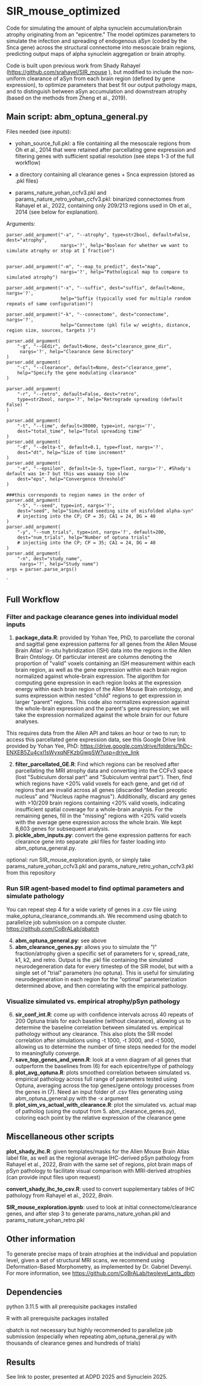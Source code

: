# SIR_mouse_optimized

Code for simulating the amount of alpha synuclein accumulation/brain atrophy originating from an "epicentre."  The model optimizes parameters to simulate the infection and spreading of endogenous aSyn (coded by the Snca gene) across the structural connectome into mesoscale brain regions, predicting output maps of alpha synuclein aggregation or brain atrophy. 

Code is built upon previous work from Shady Rahayel (https://github.com/srahayel/SIR_mouse ), but modified to include the non-uniform clearance of aSyn from each brain region (defined by gene expression), to optimize parameters that best fit our output pathology maps, and to distinguish between aSyn accumulation and downstream atrophy (based on the methods from Zheng et al., 2019). 

## Main script: abm_optuna_general.py

Files needed (see *inputs*):

- yohan_source_full.pkl: a file containing all the mesoscale regions from Oh et al., 2014 that were retained after parcellating gene expression and filtering genes with sufficient spatial resolution (see steps 1-3 of the full workflow)

- a directory containing all clearance genes + Snca expression (stored as .pkl files)

- params_nature_yohan_ccfv3.pkl and params_nature_retro_yohan_ccfv3.pkl: binarized connectomes from Rahayel et al., 2022, containing only 209/213 regions used in Oh et al., 2014 (see below for explanation). 

  
Arguments:


    parser.add_argument("-a", "--atrophy", type=str2bool, default=False, dest="atrophy",
                        nargs='?', help="Boolean for whether we want to simulate atrophy or stop at I fraction")
                        
                        
    parser.add_argument("-m", "--map_to_predict", dest="map",
                        nargs='?', help="Pathological map to compare to simulated atrophy")
                        
    parser.add_argument("-x", "--suffix", dest="suffix", default=None,  nargs='?',
                        help="Suffix (typically used for multiple random repeats of same configuration)")
                        
    parser.add_argument("-k", "--connectome", dest="connectome", nargs='?',
                        help="Connectome (pkl file w/ weights, distance, region size, sources, targets )")
                        
    parser.add_argument(
        "-g", "--GEdir", default=None, dest="clearance_gene_dir",
         nargs='?', help="Clearance Gene Directory"
    )
    parser.add_argument(
        "-c", "--clearance", default=None, dest="clearance_gene",
        help="Specify the gene modulating clearance"
    )
    
    parser.add_argument(
        "-r", "--retro", default=False, dest="retro",
        type=str2bool, nargs='?', help="Retrograde spreading (default False) "
    )

    parser.add_argument(
        "-t", "--time", default=30000, type=int, nargs='?',
        dest="total_time", help="Total spreading time"
    )
    parser.add_argument(
        "-d", "--delta-t", default=0.1, type=float, nargs='?',
        dest="dt", help="Size of time increment"
    )
    parser.add_argument(
        "-e", "--epsilon", default=1e-5, type=float, nargs='?', #Shady's default was 1e-7 but this was waaaay too slow
        dest="eps", help="Convergence threshold"
    )

    ###this corresponds to region names in the order of 
    parser.add_argument(
        "-S", "--seed", type=int, nargs='?',
        dest="seed", help="Simulated seeding site of misfolded alpha-syn"
        # injecting into the CP; CP = 35; CA1 = 24, DG = 40
    )
    parser.add_argument(
        "-y", "--num_trials", type=int, nargs='?', default=200,
        dest="num_trials", help="Number of optuna trials"
        # injecting into the CP; CP = 35; CA1 = 24, DG = 40
    )
    parser.add_argument(
        "-n", dest="study_name",
         nargs='?', help="Study name")
    args = parser.parse_args()
`


## Full Workflow 

### Filter and package clearance genes into individual model inputs

1. **package_data.R**: provided by Yohan Yee, PhD, to parcellate the coronal and sagittal gene expression patterns for all genes from the Allen Mouse Brain Atlas' in-situ hybridization (ISH) data into the regions in the Allen Brain Ontology. Of particular interest are columns denoting the proportion of "valid" voxels containing an ISH measurement within each brain region, as well as the gene expression within each brain region normalized against whole-brain expression. The algorithm for computing gene expression in each region looks at the expression energy within each brain region of the Allen Mouse Brain ontology, and sums expression within nested "child" regions to get expression in larger "parent" regions. This code also normalizes expression against the whole-brain expression and the parent's gene expression; we will take the expression normalized against the whole brain for our future analyses. 

This requires data from the Allen API and takes an hour or two to run; to access this parcellated gene expression data, see this Google Drive link provided by Yohan Yee, PhD:
https://drive.google.com/drive/folders/1hDc-ENXEB5Zu4cxI1sWyxqNFKzbGwpSW?usp=drive_link 

2. **filter_parcellated_GE.R**: Find which regions can be resolved after parcellating the MRI atrophy data and converting into the CCFv3 space (lost "Subiculum dorsal part" and  "Subiculum ventral part"). Then, find which regions have <20% valid voxels for each gene, and get rid of regions that are invalid across all genes (discarded "Median preoptic nucleus" and "Nucleus raphe magnus"). Additionally, discard any genes with >10/209 brain regions containing <20% valid voxels, indicating insufficient spatial coverage for a whole-brain analysis. For the remaining genes, fill in the "missing" regions with <20% valid voxels with the average gene expression across the whole brain. We kept 8,603 genes for subsequent analysis.
3. **pickle_abm_inputs.py**: convert the gene expression patterns for each clearance gene into separate .pkl files for faster loading into abm_optuna_general.py.


optional: run SIR_mouse_exploration.ipynb, or simply take params_nature_yohan_ccfv3.pkl and params_nature_retro_yohan_ccfv3.pkl from this repository


### Run SIR agent-based model to find optimal parameters and simulate pathology 

You can repeat step 4 for a wide variety of genes in a .csv file using make_optuna_clearance_commands.sh. We recommend using qbatch to parallelize job submission on a compute cluster. 
https://github.com/CoBrALab/qbatch

4. **abm_optuna_general.py**: see above
5. **abm_clearance_genes.py**: allows you to simulate the "I" fraction/atrophy given a specific set of parameters for v, spread_rate, k1, k2, and retro. Output is the .pkl file containing the simulated neurodegeneration data for every timestep of the SIR model, but with a single set of "trial" parameters (no optuna). This is useful for simulating neurodegeneration in each region for the "optimal" parameterization determined above, and then correlating with the empirical pathology.

### Visualize simulated vs. empirical atrophy/pSyn pathology
6. **sir_conf_int.R**: come up with confidence intervals across 40 repeats of 200 Optuna trials for each baseline (without clearance), allowing us to determine the baseline correlation between simulated vs. empirical pathology without any clearance. This also plots the SIR model correlation after simulations using -t 1000, -t 3000, and -t 5000, allowing us to determine the number of time steps needed for the model to meaningfully converge.
7. **save_top_genes_and_venn.R**: look at a venn diagram of all genes that outperform the baselines from (6) for each epicentre/type of pathology
8.  **plot_avg_optuna.R**: plots smoothed correlation between simulated vs. empirical pathology across full range of parameters tested using Optuna, averaging across the top genes/gene ontology processes from the genes in (7). Need an input folder of .csv files generating using abm_optuna_general.py with the -x argument
9. **plot_sim_vs_actual_with_clearance.R**: plot the simulated vs. actual map of patholog (using the output from 5. abm_clearance_genes.py), coloring each point by the relative expression of the clearance gene

## Miscellaneous other scripts

**plot_shady_ihc.R**: given templates/masks for the Allen Mouse Brain Atlas label file, as well as the regional average IHC-derived pSyn pathology from Rahayel et al., 2022, *Brain* with the same set of regions, plot brain maps of pSyn pathology to facilitate visual comparison with MRI-derived atrophies (can provide input files upon request)

**convert_shady_ihc_to_csv.R**: used to convert supplementary tables of IHC pathology from Rahayel et al., 2022, *Brain*.

**SIR_mouse_exploration.ipynb**: used to look at initial connectome/clearance genes, and after step 3 to generate params_nature_yohan.pkl and params_nature_yohan_retro.pkl 

## Other information

To generate precise maps of brain atrophies at the individual and population level, given a set of structural MRI scans, we recommend using Deformation-Based Morphometry, as implemented by Dr. Gabriel Devenyi. For more information, see https://github.com/CoBrALab/twolevel_ants_dbm

## Dependencies
python 3.11.5 with all prerequisite packages installed

R with all prerequisite packages installed

qbatch is not necessary but highly recommended to parallelize job submission (especially when repeating abm_optuna_general.py with thousands of clearance genes and hundreds of trials)


## Results

See link to poster, presented at ADPD 2025 and Synuclein 2025. 
